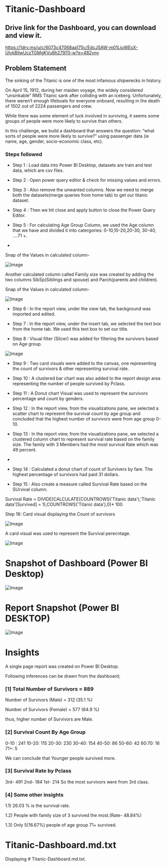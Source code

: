 
# Titanic-Dashboard
## Drive link for the Dashboard, you can download and view it.
https://1drv.ms/u/c/6073c47068aa175c/EdcJSAW-m01LiuWEsX-UIvkBilwUczTGMgKVu6h27970-w?e=482yny

## Problem Statement

The sinking of the Titanic is one of the most infamous shipwrecks in history.

On April 15, 1912, during her maiden voyage, the widely considered “unsinkable” RMS Titanic sank after colliding with an iceberg. Unfortunately, there weren’t enough lifeboats for everyone onboard, resulting in the death of 1502 out of 2224 passengers and crew.

While there was some element of luck involved in surviving, it seems some groups of people were more likely to survive than others.

In this challenge, we build a dashboard that answers the question: “what sorts of people were more likely to survive?” using passenger data (ie name, age, gender, socio-economic class, etc).

### Steps followed 

- Step 1 : Load data into Power BI Desktop, datasets are train and test data, which are csv files.

- Step 2 : Open power query editor & check for missing values and errors.

- Step 3 : Also remove the unwanted columns. Now we need to merge both the datasets(merge queries from home tab) to get our titanic dataset.

- Step 4 : Then we hit close and apply button to close the Power Query Editor.

- Step 5 : For calculating Age Group Column, we used the Age column that we have and divided it into catergories: 0-10,10-20,20-30, 30-40, ....71 +.
- 
Snap of the Values in calculated column-

![Image](https://github.com/user-attachments/assets/1f9f6a9b-8943-47ad-b31a-935fbfd261ee)

Another calculated column called Family size was created by adding the two columns SibSp(Siblings and spouse) and Parch(parents and children).

Snap of the Values in calculated column-

![Image](https://github.com/user-attachments/assets/99ebea41-ca84-41d2-bde5-0818aacf5c58)
 
 
- Step 6 : In the report view, under the view tab, the background was imported and edited.

- Step 7 : In the report view, under the insert tab, we selected the text box from the home tab. We used this text box to set our title.

- Step 8 : Visual filter (Slicer) was added for filtering the survivors based on Age group.

![Image](https://github.com/user-attachments/assets/646264b1-f8ce-4ede-84f9-f49636f0ae6e)

- Step 9 : Two card visuals were added to the canvas, one representing the count of survivors & other representing survival rate.

- Step 10 : A clustered bar chart was also added to the report design area representing the number of people survived by Pclass. 

- Step 11 : A Donut chart Visual was used to represent the survivors percentage and count by genders.

- Step 12 : In the report view, from the visualizations pane, we selected a scatter chart to represent the survival count by age group and concluded that the highest number of survivors were from age group 0-10.

- Step 13 : In the report view, from the visualizations pane, we selected a clustered column chart to represent survival rate based on the family size. The family with 3 Members had the most survival Rate which was 49 percent.
- 
- Step 14 : Calculated a donut chart of count of Survivers by fare. The highest percentage of survivors had paid 31 dollars. 
        
- Step 15 :  Also create a measure called Survival Rate based on the SUrvival column.

Survival Rate = DIVIDE(CALCULATE(COUNTROWS('Titanic data'),'Titanic data'[Survived] = 1),COUNTROWS('Titanic data'),0)* 100

Step 16: Card visual displaying the Count of survivors

![Image](https://github.com/user-attachments/assets/4beb4f5c-54dd-42a1-8906-e5bc5a424b75)
 
A card visual was used to represent the Survival perecntage.
 
![Image](https://github.com/user-attachments/assets/15868e59-ff78-4d67-8971-8f954d72a5f2)


# Snapshot of Dashboard (Power BI Desktop)

![Image](https://github.com/user-attachments/assets/db06ff63-2569-4376-aa1e-e0c0b73eda95)

# Report Snapshot (Power BI DESKTOP)

![Image](https://github.com/user-attachments/assets/0be74ffa-485f-463a-bd07-4b469236fa76)

# Insights

A single page report was created on Power BI Desktop.

Following inferences can be drawn from the dashboard;

### [1] Total Number of Survivors = 889

   Number of Survivors (Male) = 312 (35.1 %)

   Number of Survivors (Female) = 577 (64.9 %)

  thus, higher number of Survivors are Male.

### [2] Survival Count By Age Group 
  0-10 : 241
  10-20: 115
  20-30: 230
  30-40: 154
  40-50: 86
  50-60: 42
  60:70: 16
  71+: 5

We can conclude that Younger people survived more.

  ### [3] Survival Rate by Pclass
   3rd- 491
   2nd- 184
   1st- 214
 So the most survivors were from 3rd class. 

 ### [4] Some other insights
 
 1.1) 26.03  % is the survival rate.
 
 1.2) People with family size of 3 survived the most.(Rate- 48.84%)
 
 1.3) Only 5(16.67%) people of age group 71+ survived.
 
# Titanic-Dashboard.md.txt
Displaying # Titanic-Dashboard.md.txt.
